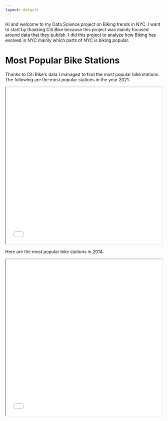 ```yaml
---
layout: default
---
```


Hi and welcome to my Data Science project on Biking trends in NYC. I want to start by thanking Citi Bike because this project was mainly focused around data that they publish. I did this project to analyze how Biking has evolved in NYC mainly which parts of NYC is biking popular.

# Most Popular Bike Stations

Thanks to Citi Bike's data I managed to find the most popular bike stations. The following are the most popular stations in the year 2021:

<iframe src="2021map.html" height="500" width="500"></iframe>

Here are the most popular bike stations in 2014:

<iframe src="2014Map.html" height="500" width="500"></iframe>
